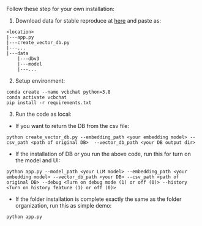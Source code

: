 Follow these step for your own installation:
1. Download data for stable reproduce at [here](https://drive.google.com/drive/folders/1lIAFTlqL7TpaRqjiUGJZJgzsR7IqS28F?usp=drive_link) and paste as:
```
<location>
|---app.py
|---create_vector_db.py
|---...
|---data
    |---dbv3
    |---model
    |---...
```
2. Setup environment:
```
conda create --name vcbchat python=3.8
conda activate vcbchat
pip install -r requirements.txt
```

3. Run the code as local:
- If you want to return the DB from the csv file:
```
python create_vector_db.py --embedding_path <your embedding model> --csv_path <path of original DB>  --vector_db_path <your DB output dir>
```
- If the installation of DB or you run the above code, run this for turn on the model and UI:
```
python app.py --model_path <your LLM model> --embedding_path <your embedding model> --vector_db_path <your DB> --csv_path <path of original DB> --debug <Turn on debug mode (1) or off (0)> --history <Turn on history feature (1) or off (0)>
```
- If the folder installation is complete exactly the same as the folder organization, run this as simple demo:
```
python app.py
```